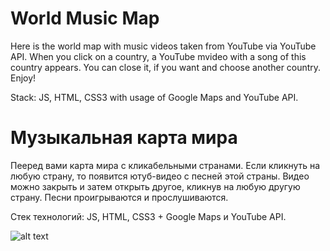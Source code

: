 # World Music Map

Here is the world map with music videos taken from YouTube via YouTube API. When you click on a country, a YouTube mvideo with a song of this country appears. You can close it, if you want and choose another country. Enjoy!

Stack: JS, HTML, CSS3 with usage of Google Maps and YouTube API.

# Музыкальная карта мира

Пееред вами карта мира с кликабельными странами. Если кликнуть на любую страну, то появится ютуб-видео с песней этой страны. Видео можно закрыть и затем открыть другое, кликнув на любую другую страну. Песни проигрываются и прослушиваются.

Стек технологий: JS, HTML, CSS3 + Google Maps и YouTube API.

![alt text](https://pp.userapi.com/c850216/v850216661/958cd/G7EcpM_XNeM.jpg)

